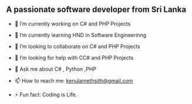## A passionate software developer from Sri Lanka

- 🔭 I’m currently working on C# and PHP Projects

- 🌱 I’m currently learning HND in Software Engineerinng
  
- 👯 I’m looking to collaborate on  C# and PHP Projects
  
- 🤔 I’m looking for help with CC# and PHP Projects
  
- 💬 Ask me about C# , Python ,PHP
  
- 📫 How to reach me: kenulamethsith@gmail.com
  
- ⚡ Fun fact: Coding is Life.
